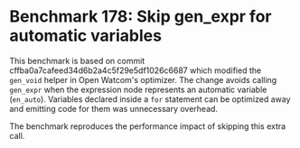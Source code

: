 # Benchmark 178: Skip gen_expr for automatic variables

This benchmark is based on commit cffba0a7cafeed34d6b2a4c5f29e5df1026c6687 which modified the `gen_void` helper in Open Watcom's optimizer. The change avoids calling `gen_expr` when the expression node represents an automatic variable (`en_auto`). Variables declared inside a `for` statement can be optimized away and emitting code for them was unnecessary overhead.

The benchmark reproduces the performance impact of skipping this extra call.
